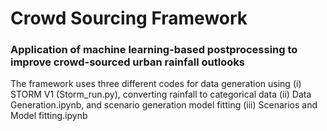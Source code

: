 # **Crowd Sourcing Framework**
### Application of machine learning-based postprocessing to improve crowd-sourced urban rainfall outlooks

The framework uses three different codes for data generation using (i) STORM V1 (Storm_run.py), converting rainfall to categorical data 
(ii) Data Generation.ipynb, and scenario generation model fitting (iii) Scenarios and Model fitting.ipynb
